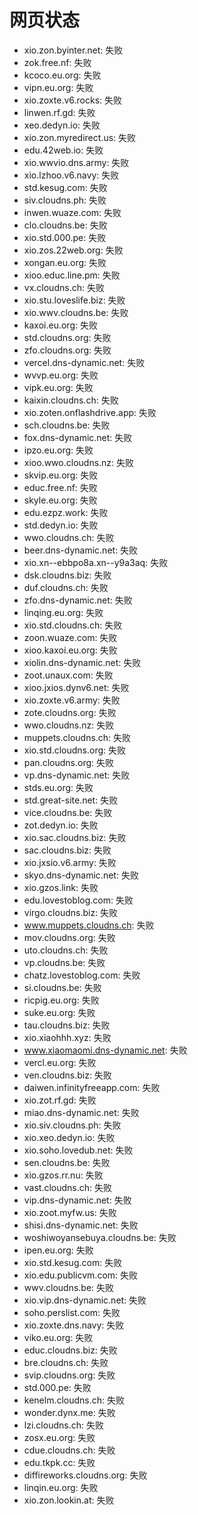 # 网页状态
- xio.zon.byinter.net: 失败
- zok.free.nf: 失败
- kcoco.eu.org: 失败
- vipn.eu.org: 失败
- xio.zoxte.v6.rocks: 失败
- linwen.rf.gd: 失败
- xeo.dedyn.io: 失败
- xio.zon.myredirect.us: 失败
- edu.42web.io: 失败
- xio.wwvio.dns.army: 失败
- xio.lzhoo.v6.navy: 失败
- std.kesug.com: 失败
- siv.cloudns.ph: 失败
- inwen.wuaze.com: 失败
- clo.cloudns.be: 失败
- xio.std.000.pe: 失败
- xio.zos.22web.org: 失败
- xongan.eu.org: 失败
- xioo.educ.line.pm: 失败
- vx.cloudns.ch: 失败
- xio.stu.loveslife.biz: 失败
- xio.wwv.cloudns.be: 失败
- kaxoi.eu.org: 失败
- std.cloudns.org: 失败
- zfo.cloudns.org: 失败
- vercel.dns-dynamic.net: 失败
- wvvp.eu.org: 失败
- vipk.eu.org: 失败
- kaixin.cloudns.ch: 失败
- xio.zoten.onflashdrive.app: 失败
- sch.cloudns.be: 失败
- fox.dns-dynamic.net: 失败
- ipzo.eu.org: 失败
- xioo.wwo.cloudns.nz: 失败
- skvip.eu.org: 失败
- educ.free.nf: 失败
- skyle.eu.org: 失败
- edu.ezpz.work: 失败
- std.dedyn.io: 失败
- wwo.cloudns.ch: 失败
- beer.dns-dynamic.net: 失败
- xio.xn--ebbpo8a.xn--y9a3aq: 失败
- dsk.cloudns.biz: 失败
- duf.cloudns.ch: 失败
- zfo.dns-dynamic.net: 失败
- linqing.eu.org: 失败
- xio.std.cloudns.ch: 失败
- zoon.wuaze.com: 失败
- xioo.kaxoi.eu.org: 失败
- xiolin.dns-dynamic.net: 失败
- zoot.unaux.com: 失败
- xioo.jxios.dynv6.net: 失败
- xio.zoxte.v6.army: 失败
- zote.cloudns.org: 失败
- wwo.cloudns.nz: 失败
- muppets.cloudns.ch: 失败
- xio.std.cloudns.org: 失败
- pan.cloudns.org: 失败
- vp.dns-dynamic.net: 失败
- stds.eu.org: 失败
- std.great-site.net: 失败
- vice.cloudns.be: 失败
- zot.dedyn.io: 失败
- xio.sac.cloudns.biz: 失败
- sac.cloudns.biz: 失败
- xio.jxsio.v6.army: 失败
- skyo.dns-dynamic.net: 失败
- xio.gzos.link: 失败
- edu.lovestoblog.com: 失败
- virgo.cloudns.biz: 失败
- www.muppets.cloudns.ch: 失败
- mov.cloudns.org: 失败
- uto.cloudns.ch: 失败
- vp.cloudns.be: 失败
- chatz.lovestoblog.com: 失败
- si.cloudns.be: 失败
- ricpig.eu.org: 失败
- suke.eu.org: 失败
- tau.cloudns.biz: 失败
- xio.xiaohhh.xyz: 失败
- www.xiaomaomi.dns-dynamic.net: 失败
- vercl.eu.org: 失败
- ven.cloudns.biz: 失败
- daiwen.infinityfreeapp.com: 失败
- xio.zot.rf.gd: 失败
- miao.dns-dynamic.net: 失败
- xio.siv.cloudns.ph: 失败
- xio.xeo.dedyn.io: 失败
- xio.soho.lovedub.net: 失败
- sen.cloudns.be: 失败
- xio.gzos.rr.nu: 失败
- vast.cloudns.ch: 失败
- vip.dns-dynamic.net: 失败
- xio.zoot.myfw.us: 失败
- shisi.dns-dynamic.net: 失败
- woshiwoyansebuya.cloudns.be: 失败
- ipen.eu.org: 失败
- xio.std.kesug.com: 失败
- xio.edu.publicvm.com: 失败
- wwv.cloudns.be: 失败
- xio.vip.dns-dynamic.net: 失败
- soho.perslist.com: 失败
- xio.zoxte.dns.navy: 失败
- viko.eu.org: 失败
- educ.cloudns.biz: 失败
- bre.cloudns.ch: 失败
- svip.cloudns.org: 失败
- std.000.pe: 失败
- kenelm.cloudns.ch: 失败
- wonder.dynx.me: 失败
- lzi.cloudns.ch: 失败
- zosx.eu.org: 失败
- cdue.cloudns.ch: 失败
- edu.tkpk.cc: 失败
- diffireworks.cloudns.org: 失败
- linqin.eu.org: 失败
- xio.zon.lookin.at: 失败
